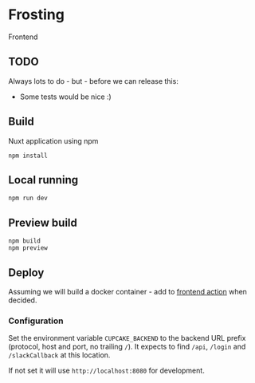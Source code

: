 # Frosting

Frontend

## TODO

Always lots to do - but - before we can release this:

- Some tests would be nice :)

## Build

Nuxt application using npm

    npm install

## Local running

    npm run dev

## Preview build

    npm build
    npm preview

## Deploy

Assuming we will build a docker container - add to [frontend action](../.github/workflows/frontend.yaml) when decided.

### Configuration

Set the environment variable `CUPCAKE_BACKEND` to the backend URL prefix (protocol, host and port, no trailing `/`). It
expects to find `/api`, `/login` and `/slackCallback` at this location.

If not set it will use `http://localhost:8080` for development.
